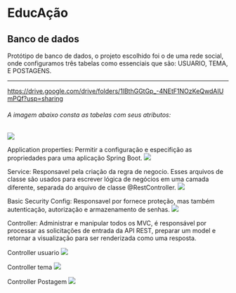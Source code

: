<h1> EducAção</h1>
<h2>Banco de dados</h2>
<p>Protótipo de banco de dados, o projeto escolhido foi o  de uma rede social, onde configuramos  três tabelas como essenciais que são: USUARIO, TEMA, E POSTAGENS.</p>
<hr>

https://drive.google.com/drive/folders/1lBthGGtGp_-4NEtF1NOzKeQwdAIUmPQf?usp=sharing


<h6>A imagem abaixo consta as tabelas com seus atributos: </h6>  
<img src="https://i.imgur.com/YHviBHX.png">
 
 Application properties:
 Permitir a configuração e especifição as propriedades para uma aplicação Spring Boot. 
 <img src="https://i.imgur.com/J3CHDWt.png">
 
 Service: 
 Responsavel pela criação da regra de negocio. Esses arquivos de classe são usados para escrever lógica de negócios em uma camada diferente, separada do arquivo de classe @RestController.
<img src="https://i.imgur.com/MouGpat.png">

Basic Security Config:
Responsavel por fornece proteção, mas também autenticação, autorização e armazenamento de senhas.
<img src="https://i.imgur.com/7aiA6Fq.png">

Controller:
Administrar e manipular todos os MVC, é responsável por processar as solicitações de entrada da API REST, preparar um model e retornar a visualização para ser renderizada como uma resposta.

Controller usuario
<img src="https://i.imgur.com/JEMlsJf.png">

Controller tema
<img src="https://i.imgur.com/K0QgYnp.png">

Controller Postagem
<img src="https://i.imgur.com/LwojZWz.png">

